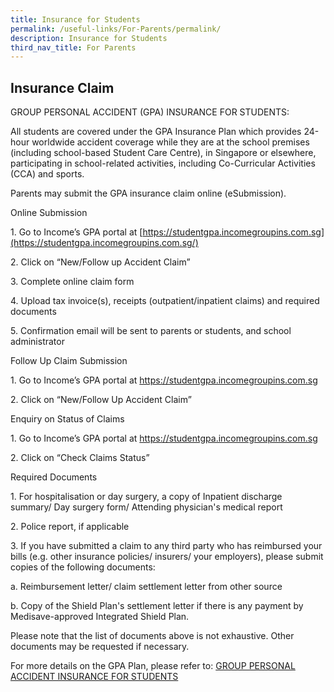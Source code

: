```yaml
---
title: Insurance for Students
permalink: /useful-links/For-Parents/permalink/
description: Insurance for Students
third_nav_title: For Parents
---
```

Insurance Claim
---------------

  
GROUP PERSONAL ACCIDENT (GPA) INSURANCE FOR STUDENTS:
  

All students are covered under the GPA Insurance Plan which provides 24-hour worldwide accident coverage while they are at the school premises (including school-based Student Care Centre), in Singapore or elsewhere, participating in school-related activities, including Co-Curricular Activities (CCA) and sports.   

  

Parents may submit the GPA insurance claim online (eSubmission).

  

Online Submission

1\. Go to Income’s GPA portal at [https://studentgpa.incomegroupins.com.sg](https://studentgpa.incomegroupins.com.sg/)

2\. Click on “New/Follow up Accident Claim”

3\. Complete online claim form

4\. Upload tax invoice(s), receipts (outpatient/inpatient claims) and required documents

5\. Confirmation email will be sent to parents or students, and school administrator

  

Follow Up Claim Submission

1\. Go to Income’s GPA portal at https://studentgpa.incomegroupins.com.sg

2\. Click on “New/Follow Up Accident Claim”

  

Enquiry on Status of Claims

1\. Go to Income’s GPA portal at https://studentgpa.incomegroupins.com.sg

2\. Click on “Check Claims Status”

  

Required Documents

1\. For hospitalisation or day surgery, a copy of Inpatient discharge summary/ Day surgery form/ Attending physician's medical report

2\. Police report, if applicable

3\. If you have submitted a claim to any third party who has reimbursed your bills (e.g. other insurance policies/ insurers/ your employers), please submit copies of the following documents:

a. Reimbursement letter/ claim settlement letter from other source

b. Copy of the Shield Plan's settlement letter if there is any payment by Medisave-approved Integrated Shield Plan.

  

Please note that the list of documents above is not exhaustive. Other documents may be requested if necessary.

  

For more details on the GPA Plan, please refer to:
[GROUP PERSONAL ACCIDENT INSURANCE FOR STUDENTS](/files/PDLP/Product%20Fact%20Sheet%20Year%202023.pdf)